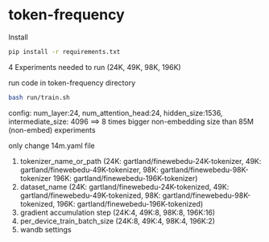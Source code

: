# token-frequency


Install 

```bash
pip install -r requirements.txt
```

4 Experiments needed to run (24K, 49K, 98K, 196K) 

run code in token-frequency directory
```bash
bash run/train.sh
```


config: num_layer:24, num_attention_head:24, hidden_size:1536, intermediate_size: 4096 ==> 8 times bigger non-embedding size than 85M (non-embed) experiments

only change 14m.yaml file

1. tokenizer_name_or_path (24K: gartland/finewebedu-24K-tokenizer, 49K: gartland/finewebedu-49K-tokenizer, 98K: gartland/finewebedu-98K-tokenizer 196K: gartland/finewebedu-196K-tokenizer)
2. dataset_name (24K: gartland/finewebedu-24K-tokenized, 49K: gartland/finewebedu-49K-tokenized, 98K: gartland/finewebedu-98K-tokenized, 196K: gartland/finewebedu-196K-tokenized)
3. gradient accumulation step (24K:4, 49K:8, 98K:8, 196K:16)
4. per_device_train_batch_size (24K:8, 49K:4, 98K:4, 196K:2)
5. wandb settings

